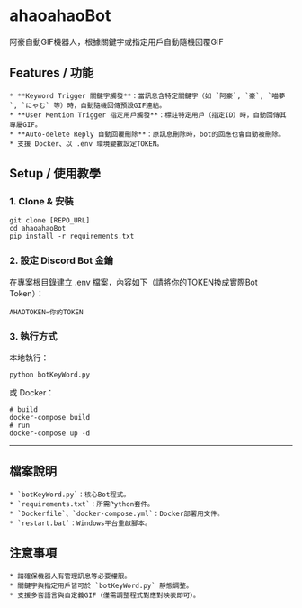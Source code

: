 # ahaoahaoBot

阿豪自動GIF機器人，根據關鍵字或指定用戶自動隨機回覆GIF

## Features / 功能

    * **Keyword Trigger 關鍵字觸發**：當訊息含特定關鍵字（如 `阿豪`, `豪`, `喵夢`, `にゃむ` 等）時，自動隨機回傳預設GIF連結。
    * **User Mention Trigger 指定用戶觸發**：標註特定用戶（指定ID）時，自動回傳其專屬GIF。
    * **Auto-delete Reply 自動回覆刪除**：原訊息刪除時，bot的回應也會自動被刪除。
    * 支援 Docker、以 .env 環境變數設定TOKEN。

## Setup / 使用教學

### 1. Clone & 安裝

    git clone [REPO_URL]
    cd ahaoahaoBot
    pip install -r requirements.txt

### 2. 設定 Discord Bot 金鑰

在專案根目錄建立 .env 檔案，內容如下（請將你的TOKEN換成實際Bot Token）：

    AHAOTOKEN=你的TOKEN

### 3. 執行方式

本地執行：

    python botKeyWord.py

或 Docker：

    # build
    docker-compose build
    # run
    docker-compose up -d

--------------------------------------------------------------------------------------------------------------------------------------------------------------------------------------------------------------

## 檔案說明

    * `botKeyWord.py`：核心Bot程式。
    * `requirements.txt`：所需Python套件。
    * `Dockerfile`、`docker-compose.yml`：Docker部署用文件。
    * `restart.bat`：Windows平台重啟腳本。

## 注意事項

    * 請確保機器人有管理訊息等必要權限。
    * 關鍵字與指定用戶皆可於 `botKeyWord.py` 靜態調整。
    * 支援多套語言與自定義GIF（僅需調整程式對應對映表即可）。